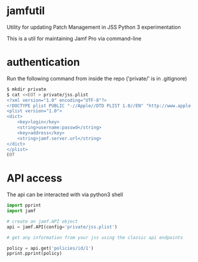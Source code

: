 # jamfutil

Utility for updating Patch Management in JSS
Python 3 experimentation

This is a util for maintaining Jamf Pro via command-line

# authentication

Run the following command from inside the repo ('private/' is in .gitignore)
```bash
$ mkdir private
$ cat <<EOT > private/jss.plist
<?xml version="1.0" encoding="UTF-8"?>
<!DOCTYPE plist PUBLIC "-//Apple//DTD PLIST 1.0//EN" "http://www.apple.com/DTDs/PropertyList-1.0.dtd">
<plist version="1.0">
<dict>
	<key>login</key>
	<string>username:passwd</string>
	<key>address</key>
	<string>jamf.server.url</string>
</dict>
</plist>
EOT
```

# API access 

The api can be interacted with via python3 shell

```python
import pprint
import jamf

# create an jamf.API object
api = jamf.API(config='private/jss.plist')

# get any information from your jss using the classic api endpoints

policy = api.get('policies/id/1')
pprint.pprint(policy)
```